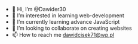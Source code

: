 - 👋 Hi, I’m @Dawider30
- 👀 I’m interested in learning web-development
- 🌱 I’m currently learning advance JavaScript
- 💞️ I’m looking to collaborate on creating websites
- 📫 How to reach me dawidcisek71@wp.pl

<!---
Dawider30/Dawider30 is a ✨ special ✨ repository because its `README.md` (this file) appears on your GitHub profile.
You can click the Preview link to take a look at your changes.
--->
